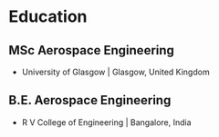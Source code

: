 # **Education**
## MSc Aerospace Engineering
- University of Glasgow | Glasgow, United Kingdom

## B.E. Aerospace Engineering
- R V College of Engineering | Bangalore, India

